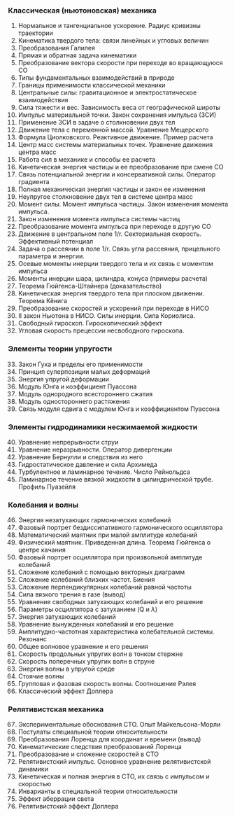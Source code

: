 ### Классическая (ньютоновская) механика

1. Нормальное и тангенциальное ускорение. Радиус кривизны траектории
2. Кинематика твердого тела: связи линейных и угловых величин
3. Преобразования Галилея
4. Прямая и обратная задача кинематики
5. Преобразование вектора скорости при переходе во вращающуюся СО
6. Типы фундаментальных взаимодействий в природе
7. Границы применимости классической механики
8. Центральные силы: гравитационное и электростатическое взаимодействия
9. Сила тяжести и вес. Зависимость веса от географической широты
10. Импульс материальной точки. Закон сохранения импульса (ЗСИ)
11. Применение ЗСИ в задаче о столкновении двух тел
12. Движение тела с переменной массой. Уравнение Мещерского
13. Формула Циолковского. Реактивное движение. Пример расчета
14. Центр масс системы материальных точек. Уравнение движения центра масс
15. Работа сил в механике и способы ее расчета
16. Кинетическая энергия частицы и ее преобразование при смене СО
17. Связь потенциальной энергии и консервативной силы. Оператор градиента
18. Полная механическая энергия частицы и закон ее изменения
19. Неупругое столкновение двух тел в системе центра масс
20. Момент силы. Момент импульса частицы. Закон изменения момента импульса.
21. Закон изменения момента импульса системы частиц
22. Преобразование момента импульса при переходе в другую СО
23. Движение в центральном поле 1/r. Секториальная скорость.
Эффективный потенциал
24. Задача о рассеянии в поле 1/r.
Связь угла рассеяния, прицельного параметра и энергии.
25. Осевые моменты инерции твердого тела и их связь с моментом импульса
26. Моменты инерции шара, цилиндра, конуса (примеры расчета)
27. Теорема Гюйгенса-Штайнера (доказательство)
28. Кинетическая энергия твердого тела при плоском движении. Теорема Кёнига
29. Преобразование скоростей и ускорений при переходе в НИСО
30. II закон Ньютона в НИСО. Силы инерции. Сила Кориолиса.
31. Свободный гироскоп. Гироскопический эффект
32. Угловая скорость прецессии несвободного гироскопа.

### Элементы теории упругости

33. Закон Гука и пределы его применимости
34. Принцип суперпозиции малых деформаций
35. Энергия упругой деформации
36. Модуль Юнга и коэффициент Пуассона
37. Модуль однородного всестороннего сжатия
38. Модуль одностороннего растяжения
39. Связь модуля сдвига с модулем Юнга и коэффициентом Пуассона

### Элементы гидродинамики несжимаемой жидкости

40. Уравнение непрерывности струи
41. Уравнение неразрывности. Оператор дивергенции
42. Уравнение Бернулли и следствия из него
43. Гидростатическое давление и сила Архимеда
44. Турбулентное и ламинарное течение. Число Рейнольдса
45. Ламинарное течение вязкой жидкости в цилиндрической трубе. Профиль Пуазейля

### Колебания и волны

46. Энергия незатухающих гармонических колебаний
47. Фазовый портрет бездиссипативного гармонического осциллятора
48. Математический маятник при малой амплитуде колебаний
49. Физический маятник. Приведенная длина. Теорема Гюйгенса о центре качания
50. Фазовый портрет осциллятора при произвольной амплитуде колебаний
51. Сложение колебаний с помощью векторных диаграмм
52. Сложение колебаний близких частот. Биения
53. Сложение перпендикулярных колебаний равной частоты
54. Сила вязкого трения в газе (вывод)
55. Уравнение свободных затухающих колебаний и его решение
56. Параметры осциллятора с затуханием (Q и $\lambda$)
57. Энергия затухающих колебаний
58. Уравнение вынужденных колебаний и его решение
59. Амплитудно-частотная характеристика колебательной системы. Резонанс
60. Общее волновое уравнение и его решения
61. Скорость продольных упругих волн в тонком стержне
62. Скорость поперечных упругих волн в струне
63. Энергия волны в упругой среде
64. Стоячие волны
65. Групповая и фазовая скорость волны. Соотношение Рэлея
66. Классический эффект Доплера

### Релятивистская механика

67. Экспериментальные обоснования СТО. Опыт Майкельсона-Морли
68. Постулаты специальной теории относительности
69. Преобразования Лоренца для координат и времени (вывод)
70. Кинематические следствия преобразований Лоренца
71. Преобразование и сложение скоростей в СТО
72. Релятивистский импульс. Основное уравнение релятивистской динамики
73. Кинетическая и полная энергия в СТО, их связь с импульсом и скоростью
74. Инварианты в специальной теории относительности
75. Эффект аберрации света
76. Релятивистский эффект Доплера